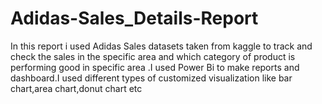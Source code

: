 # Adidas-Sales_Details-Report
In this report i used  Adidas Sales datasets taken from kaggle to track and check the sales in the specific area and which category of product is performing good in specific area .I used Power Bi to make reports and dashboard.I used different types of customized visualization like bar chart,area chart,donut chart etc

